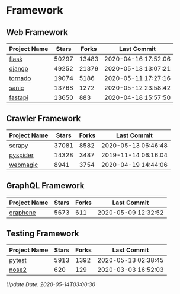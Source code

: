 # Framework

## Web Framework

| Project Name | Stars | Forks | Last Commit |
| ------------ | ----- | ----- | ----------- |
| [flask](https://github.com/pallets/flask) | 50297 | 13483 | 2020-04-16 17:52:06 |
| [django](https://github.com/django/django) | 49252 | 21379 | 2020-05-13 13:07:21 |
| [tornado](https://github.com/tornadoweb/tornado) | 19074 | 5186 | 2020-05-11 17:27:16 |
| [sanic](https://github.com/huge-success/sanic) | 13768 | 1272 | 2020-05-12 23:58:42 |
| [fastapi](https://github.com/tiangolo/fastapi) | 13650 | 883 | 2020-04-18 15:57:50 |

## Crawler Framework

| Project Name | Stars | Forks | Last Commit |
| ------------ | ----- | ----- | ----------- |
| [scrapy](https://github.com/scrapy/scrapy) | 37081 | 8582 | 2020-05-13 06:46:48 |
| [pyspider](https://github.com/binux/pyspider) | 14328 | 3487 | 2019-11-14 06:16:04 |
| [webmagic](https://github.com/code4craft/webmagic) | 8941 | 3754 | 2020-04-19 14:44:06 |

## GraphQL Framework

| Project Name | Stars | Forks | Last Commit |
| ------------ | ----- | ----- | ----------- |
| [graphene](https://github.com/graphql-python/graphene) | 5673 | 611 | 2020-05-09 12:32:52 |

## Testing Framework

| Project Name | Stars | Forks | Last Commit |
| ------------ | ----- | ----- | ----------- |
| [pytest](https://github.com/pytest-dev/pytest) | 5913 | 1392 | 2020-05-13 02:38:45 |
| [nose2](https://github.com/nose-devs/nose2) | 620 | 129 | 2020-03-03 16:52:03 |

*Update Date: 2020-05-14T03:00:30*